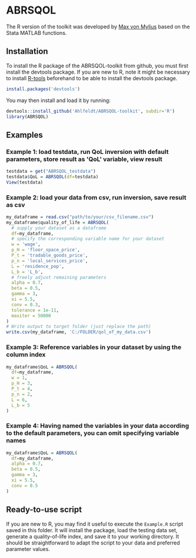 # ABRSQOL

The R version of the toolkit was developed by [Max von Mylius](https://github.com/maximylius) based on the Stata MATLAB functions.

## Installation
To install the R package of the ABRSQOL-toolkit from github, you must first install the devtools package. 
If you are new to R, note it might be necessary to install [R-tools](https://cran.r-project.org/bin/windows/Rtools/) beforehand to be able to install the devtools package. 

``` r
install.packages('devtools')
```
You may then install and load it by running:
``` r
devtools::install_github('Ahlfeldt/ABRSQOL-toolkit', subdir='R')
library(ABRSQOL)
```

## Examples
### Example 1: load testdata, run QoL inversion with default parameters, store result as 'QoL' variable, view result
``` r
testdata = get("ABRSQOL_testdata")
testdata$QoL = ABRSQOL(df=testdata)
View(testdata)
```

### Example 2: load your data from csv, run inversion, save result as csv
``` r
my_dataframe = read.csv("path/to/your/csv_filename.csv")
my_dataframe$quality_of_life = ABRSQOL(
  # supply your dataset as a dataframe
  df=my_dataframe,
  # specify the corresponding variable name for your dataset
  w = 'wage',
  p_H = 'floor_space_price',
  P_t = 'tradable_goods_price',
  p_n = 'local_services_price',
  L = 'residence_pop',
  L_b = 'L_b',
  # freely adjust remaining parameters
  alpha = 0.7,
  beta = 0.5,
  gamma = 3,
  xi = 5.5,
  conv = 0.3,
  tolerance = 1e-11,
  maxiter = 50000
)
# Write output to target folder (just replace the path)
write.csv(my_dataframe, 'C:/FOLDER/qol_of_my_data.csv')
```

### Example 3: Reference variables in your dataset by using the column index
``` r
my_dataframe$QoL = ABRSQOL(
  df=my_dataframe,
  w = 1,
  p_H = 3,
  P_t = 4,
  p_n = 2,
  L = 6,
  L_b = 5
)
```

### Example 4: Having named the variables in your data according to the default parameters, you can omit specifying variable names
``` r
my_dataframe$QoL = ABRSQOL(
  df=my_dataframe,
  alpha = 0.7,
  beta = 0.5,
  gamma = 3,
  xi = 5.5,
  conv = 0.5
)
```

## Ready-to-use script

If you are new to R, you may find it useful to execute the `Example.R` script saved in this folder. It will install the package, load the testing data set, generate a quality-of-life index, and save it to your working directory.  It should be straightforward to adapt the script to your data and preferred parameter values.
